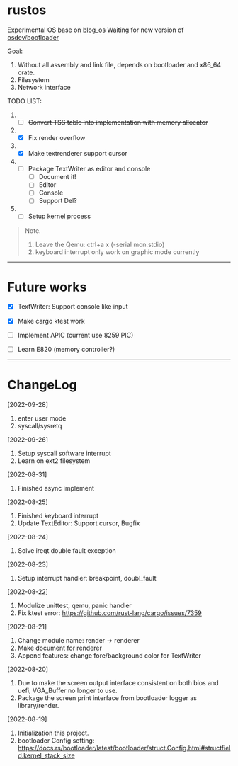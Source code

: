 # rustos
Experimental OS base on [blog_os](https://github.com/phil-opp/blog_os)
Waiting for new version of [osdev/bootloader](https://github.com/rust-osdev/bootloader)

Goal:
1. Without all assembly and link file, depends on bootloader and x86_64 crate.
2. Filesystem
3. Network interface

TODO LIST:
1. - [ ] ~~Convert TSS table into implementation with memory allocator~~
2. - [x] Fix render overflow
3. - [x] Make textrenderer support cursor
4. - [ ] Package TextWriter as editor and console
        - [ ] Document it!
        - [ ] Editor
        - [ ] Console
        - [ ] Support Del?
5. - [ ] Setup kernel process

> Note.
>
> 1. Leave the Qemu: ctrl+a x (-serial mon:stdio)
> 2. keyboard interrupt only work on graphic mode currently

---
# Future works
 - [x] TextWriter: Support console like input
 - [x] Make cargo ktest work
 - [ ] Implement APIC (current use 8259 PIC)
 - [ ] Learn E820 (memory controller?)


---
# ChangeLog
[2022-09-28]
1. enter user mode
2. syscall/sysretq

[2022-09-26]
1. Setup syscall software interrupt
2. Learn on ext2 filesystem

[2022-08-31]
1. Finished async implement

[2022-08-25]
1. Finished keyboard interrupt
2. Update TextEditor: Support cursor, Bugfix

[2022-08-24]
1. Solve ireqt double fault exception

[2022-08-23]
1. Setup interrupt handler: breakpoint, doubl_fault

[2022-08-22]
1. Modulize unittest, qemu, panic handler
2. Fix ktest error: https://github.com/rust-lang/cargo/issues/7359


[2022-08-21]
1. Change module name: render -> renderer
2. Make document for renderer
3. Append features: change fore/background color for TextWriter

[2022-08-20]
1. Due to make the screen output interface consistent on both bios and uefi, VGA_Buffer no longer to use.
2. Package the screen print interface from bootloader logger as library/render.

[2022-08-19] 
1. Initialization this project.
2. bootloader Config setting: https://docs.rs/bootloader/latest/bootloader/struct.Config.html#structfield.kernel_stack_size
